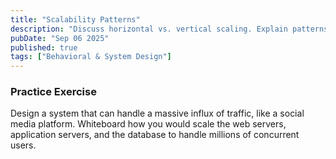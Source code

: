 ```yaml
---
title: "Scalability Patterns"
description: "Discuss horizontal vs. vertical scaling. Explain patterns like load balancing, database read replicas, and database sharding."
pubDate: "Sep 06 2025"
published: true
tags: ["Behavioral & System Design"]
---
```


### Practice Exercise

Design a system that can handle a massive influx of traffic, like a social media platform. Whiteboard how you would scale the web servers, application servers, and the database to handle millions of concurrent users.
